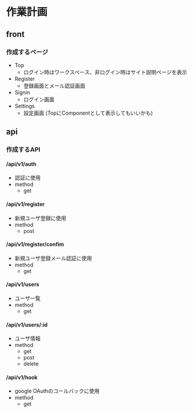 # 作業計画

## front

### 作成するページ


- Top
    - ログイン時はワークスペース、非ログイン時はサイト説明ページを表示
- Register
    - 登録画面とメール認証画面
- Signin
    - ログイン画面
- Settings
    - 設定画面 (TopにComponentとして表示してもいいかも)

## api

### 作成するAPI

#### /api/v1/auth

- 認証に使用
- method
    - get

#### /api/v1/register

- 新規ユーザ登録に使用
- method
    - post

#### /api/v1/register/confim

- 新規ユーザ登録メール認証に使用
- method
    - get

#### /api/v1/users

- ユーザ一覧
- method
    - get

#### /api/v1/users/:id

- ユーザ情報
- method
    - get
    - post
    - delete

#### /api/v1/hook

- google OAuthのコールバックに使用
- method
    - get

